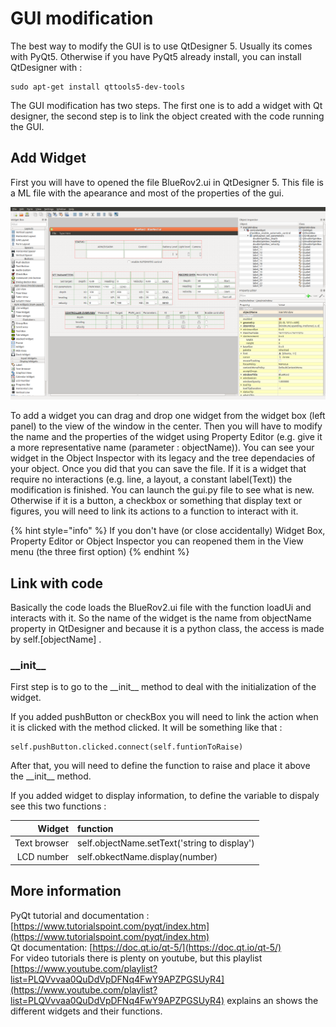 # GUI modification

The best way to modify the GUI is to use QtDesigner 5. Usually its comes with PyQt5. Otherwise if you have PyQt5 already install, you can install QtDesigner with :

```text
sudo apt-get install qttools5-dev-tools
```

The GUI modification has two steps. The first one is to add a widget with Qt designer, the second step is to link the object created with the code running the GUI.

## Add Widget

First you will have to opened the file BlueRov2.ui in QtDesigner 5. This file is a ML file with the apearance and most of the properties of the gui.

![Qt Designer interface with BlueRov2 GUI](../../.gitbook/assets/qtdesigner.png)

To add a widget you can drag and drop one widget from the widget box \(left panel\) to the view of the window in the center. Then you will have to modify the name and the properties of the widget using Property Editor \(e.g.  give it a more representative name \(parameter : objectName\)\). You can see your widget in the Object Inspector with its legacy and the tree dependacies of your object. Once you did that you can save the file. If it is a widget that require no interactions \(e.g. line, a layout, a constant label\(Text\)\) the modification is finished. You can launch the gui.py file to see what is new. Otherwise if it is a button, a checkbox or something that display text or figures, you will need to link its actions to a function to interact with it.  

{% hint style="info" %}
If you don't have \(or close accidentally\) Widget Box, Property Editor or Object Inspector you can reopened them in the View menu \(the three first option\) 
{% endhint %}

## Link with code

Basically the code loads the BlueRov2.ui file with the function loadUi and interacts with it. So the name of the widget is the name from objectName property in QtDesigner and because it is a python class, the access is made by self.\[objectName\] .

### \_\_init\_\_

First step is to go to the \_\_init\_\_ method to deal with the initialization of the widget.

If you added pushButton or checkBox you will need to link the action when it is clicked with the method clicked. It will be something like that : 

```text
self.pushButton.clicked.connect(self.funtionToRaise)
```

After that, you will need to define the function to raise and place it above the \_\_init\_\_ method.

If you added widget to display information, to define the variable to dispaly see this two functions :

| Widget |  function |
| ---: | :--- |
| Text browser | self.objectName.setText\('string to display'\) |
| LCD number | self.obkectName.display\(number\) |

## More information

PyQt tutorial and documentation : [https://www.tutorialspoint.com/pyqt/index.htm](https://www.tutorialspoint.com/pyqt/index.htm)   
Qt documentation: [https://doc.qt.io/qt-5/](https://doc.qt.io/qt-5/)  
For video tutorials there is plenty on youtube, but this playlist [https://www.youtube.com/playlist?list=PLQVvvaa0QuDdVpDFNq4FwY9APZPGSUyR4](https://www.youtube.com/playlist?list=PLQVvvaa0QuDdVpDFNq4FwY9APZPGSUyR4) explains an shows the different widgets and their functions.

